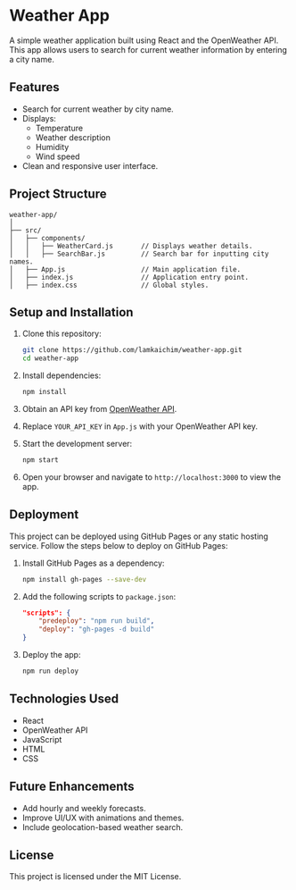 # Weather App

A simple weather application built using React and the OpenWeather API. This app allows users to search for current weather information by entering a city name.

## Features
- Search for current weather by city name.
- Displays:
  - Temperature
  - Weather description
  - Humidity
  - Wind speed
- Clean and responsive user interface.

## Project Structure
```
weather-app/
│
├── src/
│   ├── components/
│   │   ├── WeatherCard.js       // Displays weather details.
│   │   ├── SearchBar.js         // Search bar for inputting city names.
│   ├── App.js                   // Main application file.
│   ├── index.js                 // Application entry point.
│   ├── index.css                // Global styles.
```

## Setup and Installation

1. Clone this repository:
   ```bash
   git clone https://github.com/lamkaichim/weather-app.git
   cd weather-app
   ```

2. Install dependencies:
   ```bash
   npm install
   ```

3. Obtain an API key from [OpenWeather API](https://openweathermap.org/api).

4. Replace `YOUR_API_KEY` in `App.js` with your OpenWeather API key.

5. Start the development server:
   ```bash
   npm start
   ```

6. Open your browser and navigate to `http://localhost:3000` to view the app.

## Deployment

This project can be deployed using GitHub Pages or any static hosting service. Follow the steps below to deploy on GitHub Pages:

1. Install GitHub Pages as a dependency:
   ```bash
   npm install gh-pages --save-dev
   ```

2. Add the following scripts to `package.json`:
   ```json
   "scripts": {
       "predeploy": "npm run build",
       "deploy": "gh-pages -d build"
   }
   ```

3. Deploy the app:
   ```bash
   npm run deploy
   ```

## Technologies Used
- React
- OpenWeather API
- JavaScript
- HTML
- CSS

## Future Enhancements
- Add hourly and weekly forecasts.
- Improve UI/UX with animations and themes.
- Include geolocation-based weather search.

## License
This project is licensed under the MIT License.

